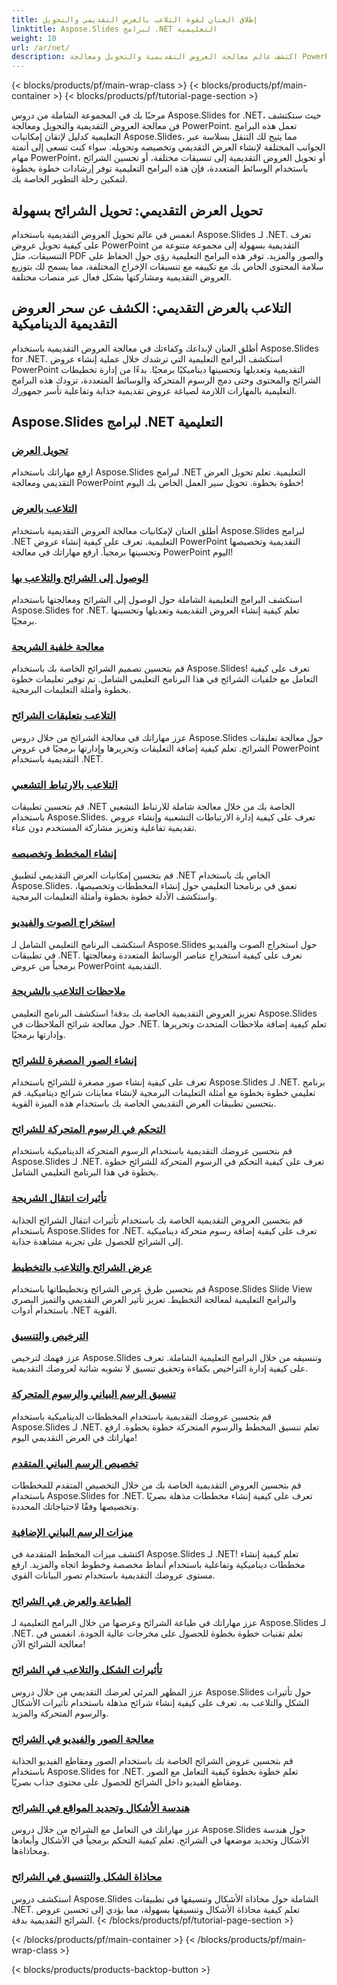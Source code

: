 ```yaml
---
title: إطلاق العنان لقوة التلاعب بالعرض التقديمي والتحويل
linktitle: Aspose.Slides لبرامج .NET التعليمية
weight: 10
url: /ar/net/
description: اكتشف عالم معالجة العروض التقديمية والتحويل ومعالجة PowerPoint باستخدام Aspose.Slides لبرامج .NET التعليمية. تعلم كيفية إنشاء العروض التقديمية وتحويلها وتحسينها للحصول على نتائج مؤثرة.
---
```


{< blocks/products/pf/main-wrap-class >}
{< blocks/products/pf/main-container >}
{< blocks/products/pf/tutorial-page-section >}

مرحبًا بك في المجموعة الشاملة من دروس Aspose.Slides for .NET، حيث ستكتشف فن معالجة العروض التقديمية والتحويل ومعالجة PowerPoint. تعمل هذه البرامج التعليمية كدليل لإتقان إمكانيات Aspose.Slides، مما يتيح لك التنقل بسلاسة عبر الجوانب المختلفة لإنشاء العرض التقديمي وتخصيصه وتحويله. سواء كنت تسعى إلى أتمتة مهام PowerPoint، أو تحويل العروض التقديمية إلى تنسيقات مختلفة، أو تحسين الشرائح باستخدام الوسائط المتعددة، فإن هذه البرامج التعليمية توفر إرشادات خطوة بخطوة لتمكين رحلة التطوير الخاصة بك.

## تحويل العرض التقديمي: تحويل الشرائح بسهولة
انغمس في عالم تحويل العروض التقديمية باستخدام Aspose.Slides لـ .NET. تعرف على كيفية تحويل عروض PowerPoint التقديمية بسهولة إلى مجموعة متنوعة من التنسيقات، مثل PDF والصور والمزيد. توفر هذه البرامج التعليمية رؤى حول الحفاظ على سلامة المحتوى الخاص بك مع تكييفه مع تنسيقات الإخراج المختلفة، مما يسمح لك بتوزيع العروض التقديمية ومشاركتها بشكل فعال عبر منصات مختلفة.

## التلاعب بالعرض التقديمي: الكشف عن سحر العروض التقديمية الديناميكية
أطلق العنان لإبداعك وكفاءتك في معالجة العروض التقديمية باستخدام Aspose.Slides for .NET. استكشف البرامج التعليمية التي ترشدك خلال عملية إنشاء عروض PowerPoint التقديمية وتعديلها وتحسينها ديناميكيًا برمجيًا. بدءًا من إدارة تخطيطات الشرائح والمحتوى وحتى دمج الرسوم المتحركة والوسائط المتعددة، تزودك هذه البرامج التعليمية بالمهارات اللازمة لصياغة عروض تقديمية جذابة وتفاعلية تأسر جمهورك.

## Aspose.Slides لبرامج .NET التعليمية
### [تحويل العرض](./presentation-conversion/)
ارفع مهاراتك باستخدام Aspose.Slides لبرامج .NET التعليمية. تعلم تحويل العرض التقديمي ومعالجة PowerPoint خطوة بخطوة. تحويل سير العمل الخاص بك اليوم!
### [التلاعب بالعرض](./presentation-manipulation/)
أطلق العنان لإمكانيات معالجة العروض التقديمية باستخدام Aspose.Slides لبرامج .NET التعليمية. تعرف على كيفية إنشاء عروض PowerPoint التقديمية وتخصيصها وتحسينها برمجياً. ارفع مهاراتك في معالجة PowerPoint اليوم!
### [الوصول إلى الشرائح والتلاعب بها](./slide-access-and-manipulation/)
استكشف البرامج التعليمية الشاملة حول الوصول إلى الشرائح ومعالجتها باستخدام Aspose.Slides for .NET. تعلم كيفية إنشاء العروض التقديمية وتعديلها وتحسينها برمجيًا. 
### [معالجة خلفية الشريحة](./slide-background-manipulation/)
قم بتحسين تصميم الشرائح الخاصة بك باستخدام Aspose.Slides! تعرف على كيفية التعامل مع خلفيات الشرائح في هذا البرنامج التعليمي الشامل. تم توفير تعليمات خطوة بخطوة وأمثلة التعليمات البرمجية.
### [التلاعب بتعليقات الشرائح](./slide-comments-manipulation/)
عزز مهاراتك في معالجة الشرائح من خلال دروس Aspose.Slides حول معالجة تعليقات الشرائح. تعلم كيفية إضافة التعليقات وتحريرها وإدارتها برمجيًا في عروض PowerPoint التقديمية باستخدام .NET.
### [التلاعب بالارتباط التشعبي](./hyperlink-manipulation/)
قم بتحسين تطبيقات .NET الخاصة بك من خلال معالجة شاملة للارتباط التشعبي باستخدام Aspose.Slides. تعرف على كيفية إدارة الارتباطات التشعبية وإنشاء عروض تقديمية تفاعلية وتعزيز مشاركة المستخدم دون عناء.
### [إنشاء المخطط وتخصيصه](./chart-creation-and-customization/)
قم بتحسين إمكانيات العرض التقديمي لتطبيق .NET الخاص بك باستخدام Aspose.Slides. تعمق في برنامجنا التعليمي حول إنشاء المخططات وتخصيصها، واستكشف الأدلة خطوة بخطوة وأمثلة التعليمات البرمجية.
### [استخراج الصوت والفيديو](./audio-and-video-extraction/)
استكشف البرنامج التعليمي الشامل لـ Aspose.Slides حول استخراج الصوت والفيديو في تطبيقات .NET. تعرف على كيفية استخراج عناصر الوسائط المتعددة ومعالجتها برمجياً من عروض PowerPoint التقديمية.
### [ملاحظات التلاعب بالشريحة](./notes-slide-manipulation/)
تعزيز العروض التقديمية الخاصة بك بدقة! استكشف البرنامج التعليمي Aspose.Slides حول معالجة شرائح الملاحظات في .NET. تعلم كيفية إضافة ملاحظات المتحدث وتحريرها وإدارتها برمجيًا.
### [إنشاء الصور المصغرة للشرائح](./slide-thumbnail-generation/)
تعرف على كيفية إنشاء صور مصغرة للشرائح باستخدام Aspose.Slides لـ .NET. برنامج تعليمي خطوة بخطوة مع أمثلة التعليمات البرمجية لإنشاء معاينات شرائح ديناميكية. قم بتحسين تطبيقات العرض التقديمي الخاصة بك باستخدام هذه الميزة القوية.
### [التحكم في الرسوم المتحركة للشرائح](./slide-animation-control/)
قم بتحسين عروضك التقديمية باستخدام الرسوم المتحركة الديناميكية باستخدام Aspose.Slides لـ .NET. تعرف على كيفية التحكم في الرسوم المتحركة للشرائح خطوة بخطوة في هذا البرنامج التعليمي الشامل.
### [تأثيرات انتقال الشريحة](./slide-transition-effects/)
قم بتحسين العروض التقديمية الخاصة بك باستخدام تأثيرات انتقال الشرائح الجذابة باستخدام Aspose.Slides for .NET. تعرف على كيفية إضافة رسوم متحركة ديناميكية إلى الشرائح للحصول على تجربة مشاهدة جذابة.
### [عرض الشرائح والتلاعب بالتخطيط](./slide-view-and-layout-manipulation/)
قم بتحسين طرق عرض الشرائح وتخطيطاتها باستخدام Aspose.Slides Slide View والبرامج التعليمية لمعالجة التخطيط. تعزيز تأثير العرض التقديمي والتميز البصري باستخدام أدوات .NET القوية.
### [الترخيص والتنسيق](./licensing-and-formatting/)
عزز فهمك لترخيص Aspose.Slides وتنسيقه من خلال البرامج التعليمية الشاملة. تعرف على كيفية إدارة التراخيص بكفاءة وتحقيق تنسيق لا تشوبه شائبة لعروضك التقديمية.
### [تنسيق الرسم البياني والرسوم المتحركة](./chart-formatting-and-animation/)
قم بتحسين عروضك التقديمية باستخدام المخططات الديناميكية باستخدام Aspose.Slides لـ .NET. تعلم تنسيق المخطط والرسوم المتحركة خطوة بخطوة. ارفع مهاراتك في العرض التقديمي اليوم!
### [تخصيص الرسم البياني المتقدم](./advanced-chart-customization/)
قم بتحسين العروض التقديمية الخاصة بك من خلال التخصيص المتقدم للمخططات باستخدام Aspose.Slides for .NET. تعرف على كيفية إنشاء مخططات مذهلة بصريًا وتخصيصها وفقًا لاحتياجاتك المحددة.
### [ميزات الرسم البياني الإضافية](./additional-chart-features/)
اكتشف ميزات المخطط المتقدمة في Aspose.Slides لـ .NET! تعلم كيفية إنشاء مخططات ديناميكية وتفاعلية باستخدام أنماط مخصصة وخطوط اتجاه والمزيد. ارفع مستوى عروضك التقديمية باستخدام تصور البيانات القوي.
### [الطباعة والعرض في الشرائح](./printing-and-rendering-in-slides/)
عزز مهاراتك في طباعة الشرائح وعرضها من خلال البرامج التعليمية لـ Aspose.Slides لـ .NET. تعلم تقنيات خطوة بخطوة للحصول على مخرجات عالية الجودة. انغمس في معالجة الشرائح الآن!
### [تأثيرات الشكل والتلاعب في الشرائح](./shape-effects-and-manipulation-in-slides/)
عزز المظهر المرئي لعرضك التقديمي من خلال دروس Aspose.Slides حول تأثيرات الشكل والتلاعب به. تعرف على كيفية إنشاء شرائح مذهلة باستخدام تأثيرات الأشكال والرسوم المتحركة والمزيد.
### [معالجة الصور والفيديو في الشرائح](./image-and-video-manipulation-in-slides/)
قم بتحسين عروض الشرائح الخاصة بك باستخدام الصور ومقاطع الفيديو الجذابة باستخدام Aspose.Slides for .NET. تعلم خطوة بخطوة كيفية التعامل مع الصور ومقاطع الفيديو داخل الشرائح للحصول على محتوى جذاب بصريًا.
### [هندسة الأشكال وتحديد المواقع في الشرائح](./shape-geometry-and-positioning-in-slides/)
عزز مهاراتك في التعامل مع الشرائح من خلال دروس Aspose.Slides حول هندسة الأشكال وتحديد موضعها في الشرائح. تعلم كيفية التحكم برمجياً في الأشكال وأبعادها ومحاذاةها.
### [محاذاة الشكل والتنسيق في الشرائح](./shape-alignment-and-formatting-in-slides/)
استكشف دروس Aspose.Slides الشاملة حول محاذاة الأشكال وتنسيقها في تطبيقات .NET. تعلم كيفية محاذاة الأشكال وتنسيقها بسهولة، مما يؤدي إلى تحسين عروض الشرائح التقديمية بدقة. 
{< /blocks/products/pf/tutorial-page-section >}

{< /blocks/products/pf/main-container >}
{< /blocks/products/pf/main-wrap-class >}

{< blocks/products/products-backtop-button >}
